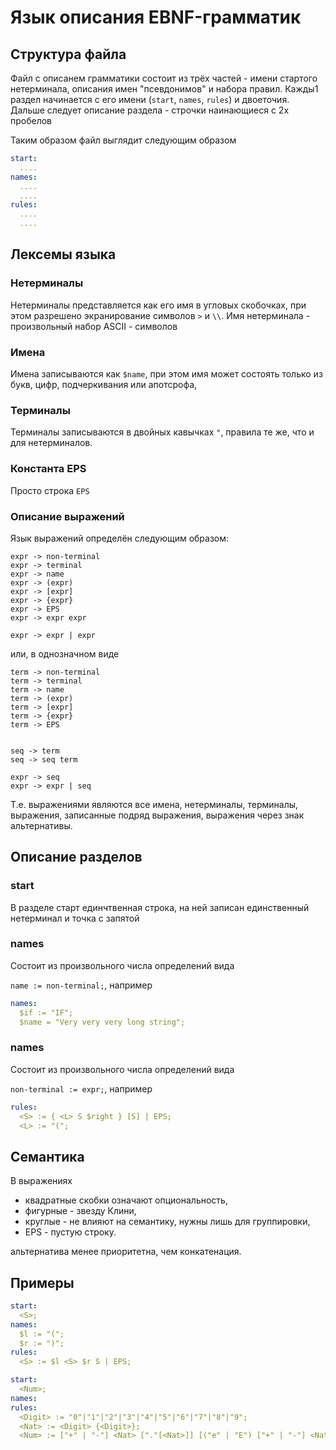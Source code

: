 # Язык описания EBNF-грамматик

## Структура файла

Файл с описанем грамматики состоит из трёх частей - имени стартого нетерминала, описания имен "псевдонимов" 
и набора правил. Кажды1 раздел начинается с его имени (`start`, `names`, `rules`) и двоеточия. 
Дальше следует описание раздела - строчки наинающиеся с 2х пробелов

Таким образом файл выглядит следующим образом

```yaml
start:
  ....
names:
  ....
  ....
rules:
  ....
  .... 
```

## Лексемы языка 

### Нетерминалы

Нетерминалы представляется как его имя в угловых скобочках, при этом разрешено экранирование символов
`>` и `\\`. Имя нетерминала - произвольный набор ASCII - символов

### Имена

Имена записываются как `$name`, при этом имя может состоять только из букв, цифр, подчеркивания 
или апотсрофа, 

### Терминалы

Терминалы записываются в двойных кавычках `"`, правила те же, что и для нетерминалов.

### Константа EPS

Просто строка `EPS` 


### Описание выражений

Язык выражений определён следующим образом:

```
expr -> non-terminal
expr -> terminal
expr -> name
expr -> (expr)
expr -> [expr]
expr -> {expr}
expr -> EPS
expr -> expr expr

expr -> expr | expr
```

или, в однозначном виде

```
term -> non-terminal
term -> terminal
term -> name
term -> (expr)
term -> [expr]
term -> {expr}
term -> EPS


seq -> term
seq -> seq term

expr -> seq
expr -> expr | seq
```

Т.е. выражениями являются все имена, нетерминалы, терминалы, выражения, записанные подряд выражения,
выражения через знак альтернативы.

## Описание разделов

### start
В разделе старт единчтвенная строка, на ней записан единственный нетерминал и точка с запятой


### names

Состоит из произвольного числа определений вида

`name := non-terminal;`, например 


```yaml
names:
  $if := "IF";
  $name = "Very very very long string";
```


### names

Состоит из произвольного числа определений вида

`non-terminal := expr;`, например

```yaml
rules:
  <S> := { <L> S $right } [S] | EPS;
  <L> := "(";
```

## Семантика

В выражениях

* квадратные скобки означают опциональность,
* фигурные - звезду Клини, 
* круглые - не влияют на семантику, нужны лишь для группировки, 
* EPS - пустую строку.

альтернатива менее приоритетна, чем конкатенация.


## Примеры

```yaml 
start: 
  <S>; 
names:
  $l := "(";
  $r := ")";
rules: 
  <S> := $l <S> $r S | EPS;   
```

```yaml 
start: 
  <Num>; 
names:
rules:
  <Digit> := "0"|"1"|"2"|"3"|"4"|"5"|"6"|"7"|"8"|"9";
  <Nat> := <Digit> {<Digit>};
  <Num> := ["+" | "-"] <Nat> ["."[<Nat>]] [("e" | "E") ["+" | "-"] <Nat>];
```



